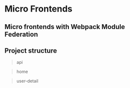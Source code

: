 # Micro Frontends

## Micro frontends with Webpack Module Federation

## Project structure

> api

> home

>user-detail